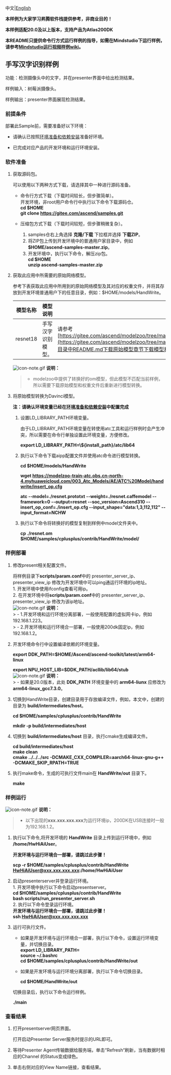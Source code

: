中文|[English](README_EN.md)

**本样例为大家学习昇腾软件栈提供参考，非商业目的！**

**本样例适配20.0及以上版本，支持产品为Atlas200DK**

**本README只提供命令行方式运行样例的指导，如需在Mindstudio下运行样例，请参考[Mindstudio运行视频样例wiki](https://gitee.com/ascend/samples/wikis/Mindstudio%E8%BF%90%E8%A1%8C%E8%A7%86%E9%A2%91%E6%A0%B7%E4%BE%8B?sort_id=3170138)。**

## 手写汉字识别样例

功能：检测摄像头中的文字，并在presenter界面中给出检测结果。

样例输入：树莓派摄像头。

样例输出：presenter界面展现检测结果。


### 前提条件

部署此Sample前，需要准备好以下环境：

- 请确认已按照[环境准备和依赖安装](../../environment)准备好环境。

- 已完成对应产品的开发环境和运行环境安装。

### 软件准备

1. 获取源码包。

   可以使用以下两种方式下载，请选择其中一种进行源码准备。

    - 命令行方式下载（下载时间较长，但步骤简单）。   
        开发环境，非root用户命令行中执行以下命令下载源码仓。   
       **cd $HOME**   
       **git clone https://gitee.com/ascend/samples.git**

    - 压缩包方式下载（下载时间较短，但步骤稍微复杂）。   
        1. samples仓右上角选择 **克隆/下载** 下拉框并选择 **下载ZIP**。   
        2. 将ZIP包上传到开发环境中的普通用户家目录中，例如 **$HOME/ascend-samples-master.zip**。   
        3. 开发环境中，执行以下命令，解压zip包。   
            **cd $HOME**   
            **unzip ascend-samples-master.zip**

2. 获取此应用中所需要的原始网络模型。

    参考下表获取此应用中所用到的原始网络模型及其对应的权重文件，并将其存放到开发环境普通用户下的任意目录，例如：$HOME/models/HandWrite。
    
    |  **模型名称**  |  **模型说明**  |  **模型下载路径**  |
    |---|---|---|
    |  resnet18 | 手写汉字识别模型。  |  请参考[https://gitee.com/ascend/modelzoo/tree/master/contrib/TensorFlow/Research/cv/resnet18/%20ATC_resnet18_caffe_AE](https://gitee.com/ascend/modelzoo/tree/master/contrib/TensorFlow/Research/cv/resnet18/%20ATC_resnet18_caffe_AE)目录中README.md下载原始模型章节下载模型和权重文件。 |

    ![](https://images.gitee.com/uploads/images/2020/1106/160652_6146f6a4_5395865.gif "icon-note.gif") **说明：**  
    > - modelzoo中提供了转换好的om模型，但此模型不匹配当前样例，所以需要下载原始模型和权重文件后重新进行模型转换。

3. 将原始模型转换为Davinci模型。
    
    **注：请确认环境变量已经在[环境准备和依赖安装](../../environment)中配置完成**

    1. 设置LD_LIBRARY_PATH环境变量。

        由于LD_LIBRARY_PATH环境变量在转使用atc工具和运行样例时会产生冲突，所以需要在命令行单独设置此环境变量，方便修改。

        **export LD_LIBRARY_PATH=\\${install_path}/atc/lib64**  

    2. 执行以下命令下载aipp配置文件并使用atc命令进行模型转换。

        **cd $HOME/models/HandWrite**  

        **wget https://modelzoo-train-atc.obs.cn-north-4.myhuaweicloud.com/003_Atc_Models/AE/ATC%20Model/handwrite/insert_op.cfg**

        **atc --model=./resnet.prototxt --weight=./resnet.caffemodel --framework=0 --output=resnet --soc_version=Ascend310 --insert_op_conf=./insert_op.cfg --input_shape="data:1,3,112,112" --input_format=NCHW**

    3. 执行以下命令将转换好的模型复制到样例中model文件夹中。

        **cp ./resnet.om $HOME/samples/cplusplus/contrib/HandWrite/model/**

### 样例部署

1. 修改present相关配置文件。

    将样例目录下**scripts/param.conf**中的 presenter_server_ip、presenter_view_ip 修改为开发环境中可以ping通运行环境的ip地址。   
        1. 开发环境中使用ifconfig查看可用ip。   
        2. 在开发环境中将**scripts/param.conf**中的 presenter_server_ip、presenter_view_ip 修改为该ip地址。   
        ![](https://images.gitee.com/uploads/images/2020/1106/160652_6146f6a4_5395865.gif "icon-note.gif") **说明：**  
        > - 1.开发环境和运行环境分离部署，一般使用配置的虚拟网卡ip，例如192.168.1.223。   
        > - 2.开发环境和运行环境合一部署，一般使用200dk固定ip，例如192.168.1.2。

  
 
2. 开发环境命令行中设置编译依赖的环境变量。

  
     **export DDK_PATH=$HOME/Ascend/ascend-toolkit/latest/arm64-linux**  
 
     **export NPU_HOST_LIB=$DDK_PATH/acllib/lib64/stub**   
     ![](https://images.gitee.com/uploads/images/2020/1106/160652_6146f6a4_5395865.gif "icon-note.gif") **说明：**  
        > - 如果是20.0版本，此处 **DDK_PATH** 环境变量中的 **arm64-liunx** 应修改为 **arm64-linux_gcc7.3.0**。

3. 切换到HandWrite目录，创建目录用于存放编译文件，例如，本文中，创建的目录为 **build/intermediates/host**。

    **cd $HOME/samples/cplusplus/contrib/HandWrite**

    **mkdir -p build/intermediates/host**

4. 切换到 **build/intermediates/host** 目录，执行cmake生成编译文件。


      **cd build/intermediates/host**   
      **make clean**   
      **cmake \.\./\.\./\.\./src -DCMAKE_CXX_COMPILER=aarch64-linux-gnu-g++ -DCMAKE_SKIP_RPATH=TRUE**

5. 执行make命令，生成的可执行文件main在 **HandWrite/out** 目录下。

    **make**


### 样例运行

![](https://images.gitee.com/uploads/images/2020/1106/160652_6146f6a4_5395865.gif "icon-note.gif") **说明：**  
> - 以下出现的**xxx.xxx.xxx.xxx**为运行环境ip，200DK在USB连接时一般为192.168.1.2。

1. 执行以下命令,将开发环境的 **HandWrite** 目录上传到运行环境中，例如 **/home/HwHiAiUser**。   

    **开发环境与运行环境合一部署，请跳过此步骤！**   

    **scp -r $HOME/samples/cplusplus/contrib/HandWrite HwHiAiUser@xxx.xxx.xxx.xxx:/home/HwHiAiUser**

2. 启动presenterserver并登录运行环境。    
        1. 开发环境中执行以下命令启动presentserver。   
            **cd $HOME/samples/cplusplus/contrib/HandWrite**   
            **bash scripts/run_presenter_server.sh**   
        2. 执行以下命令登录运行环境。   
            **开发环境与运行环境合一部署，请跳过此步骤！**   
            **ssh HwHiAiUser@xxx.xxx.xxx.xxx** 


3. <a name="step_2"></a>运行可执行文件。

    - 如果是开发环境与运行环境合一部署，执行以下命令，设置运行环境变量，并切换目录。   
      **export LD_LIBRARY_PATH=**   
      **source ~/.bashrc**     
      **cd $HOME/samples/cplusplus/contrib/HandWrite/out**

    - 如果是开发环境与运行环境分离部署，执行以下命令切换目录。 
  
      **cd $HOME/HandWrite/out**

    切换目录后，执行以下命令运行样例。

    **./main**

### 查看结果

1. 打开presentserver网页界面。

      打开启动Presenter Server服务时提示的URL即可。
      

2. 等待Presenter Agent传输数据给服务端，单击“Refresh“刷新，当有数据时相应的Channel 的Status变成绿色。

3. 单击右侧对应的View Name链接，查看结果。
